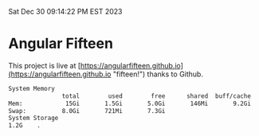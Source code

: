 Sat Dec 30 09:14:22 PM EST 2023

# Angular Fifteen


This project is live at [https://angularfifteen.github.io](https://angularfifteen.github.io "fifteen!") thanks to Github.

```bash
System Memory
               total        used        free      shared  buff/cache   available
Mem:            15Gi       1.5Gi       5.0Gi       146Mi       9.2Gi        13Gi
Swap:          8.0Gi       721Mi       7.3Gi
System Storage
1.2G	.
```
